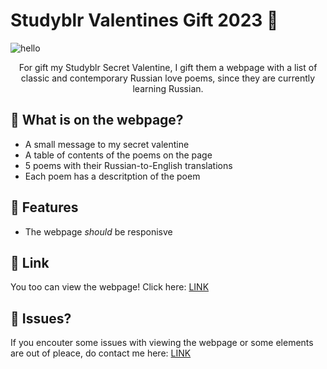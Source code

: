 # Studyblr Valentines Gift 2023 💌

![hello](https://64.media.tumblr.com/3677e0b1f9536089ae37d28c97b027bb/1bc65a0d013b358f-5d/s2048x3072/1b62e81f733603bad01095169f75acef00777924.pnj)

<div style="text-align: center"><p >For gift my Studyblr Secret Valentine, I gift them a webpage with a list of classic and contemporary Russian love poems, since they are currently learning Russian.</p></div>

## 💌 What is on the webpage?
- A small message to my secret valentine
- A table of contents of the poems on the page
- 5 poems with their Russian-to-English translations
- Each poem has a descritption of the poem

## 💌 Features
- The webpage *should* be responisve

## 💌 Link
You too can view the webpage! Click here: [LINK](https://xiacodes.github.io/studyblr-valentines-gift-2023/)

## 💌 Issues?
If you encouter some issues with viewing the webpage or some elements are out of pleace, do contact me here: [LINK](https://xiacodes.tumblr.com/ask)
